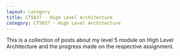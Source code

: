 ```yaml
---
layout: category
title: CT5037 - High Level Architecture
category: CT5037 - High Level Architecture
---
```


This is a collection of posts about my level 5 module on High Level Architecture and the progress made on the respective assignment.
